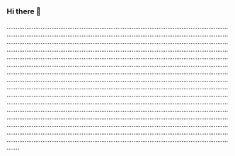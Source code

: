 ### Hi there 👋

.......................................................................................................................................................................................................................................................................................................................................................................................................................................................................................................................................................................................................................................................................................................................................................................................................................................................................................................................................................................................................................................................................................................................................................................................................................................................................................................................................................................................................................................................................................................................................................................................................................................................................................................................................................................................................................................................................................................................................................................................................................................................................